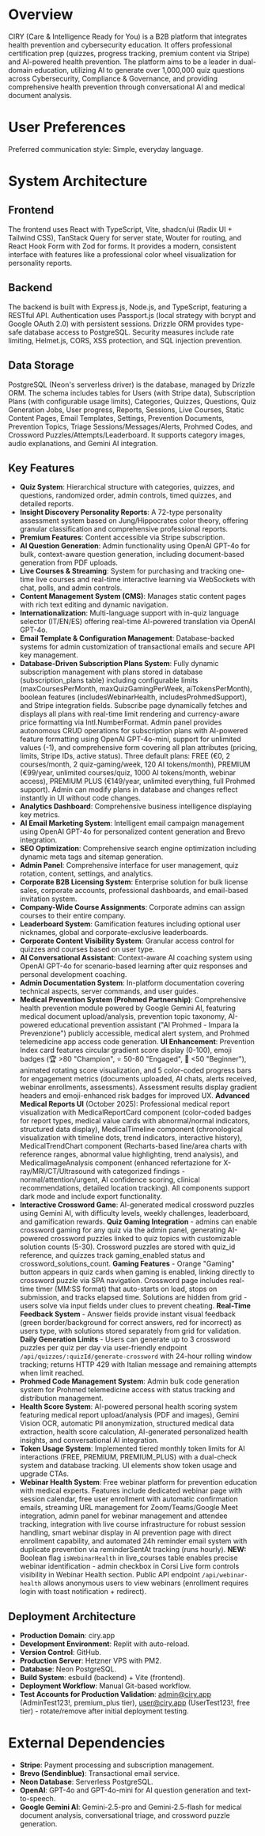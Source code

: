 # Overview

CIRY (Care & Intelligence Ready for You) is a B2B platform that integrates health prevention and cybersecurity education. It offers professional certification prep (quizzes, progress tracking, premium content via Stripe) and AI-powered health prevention. The platform aims to be a leader in dual-domain education, utilizing AI to generate over 1,000,000 quiz questions across Cybersecurity, Compliance & Governance, and providing comprehensive health prevention through conversational AI and medical document analysis.

# User Preferences

Preferred communication style: Simple, everyday language.

# System Architecture

## Frontend

The frontend uses React with TypeScript, Vite, shadcn/ui (Radix UI + Tailwind CSS), TanStack Query for server state, Wouter for routing, and React Hook Form with Zod for forms. It provides a modern, consistent interface with features like a professional color wheel visualization for personality reports.

## Backend

The backend is built with Express.js, Node.js, and TypeScript, featuring a RESTful API. Authentication uses Passport.js (local strategy with bcrypt and Google OAuth 2.0) with persistent sessions. Drizzle ORM provides type-safe database access to PostgreSQL. Security measures include rate limiting, Helmet.js, CORS, XSS protection, and SQL injection prevention.

## Data Storage

PostgreSQL (Neon's serverless driver) is the database, managed by Drizzle ORM. The schema includes tables for Users (with Stripe data), Subscription Plans (with configurable usage limits), Categories, Quizzes, Questions, Quiz Generation Jobs, User progress, Reports, Sessions, Live Courses, Static Content Pages, Email Templates, Settings, Prevention Documents, Prevention Topics, Triage Sessions/Messages/Alerts, Prohmed Codes, and Crossword Puzzles/Attempts/Leaderboard. It supports category images, audio explanations, and Gemini AI integration.

## Key Features

-   **Quiz System**: Hierarchical structure with categories, quizzes, and questions, randomized order, admin controls, timed quizzes, and detailed reports.
-   **Insight Discovery Personality Reports**: A 72-type personality assessment system based on Jung/Hippocrates color theory, offering granular classification and comprehensive professional reports.
-   **Premium Features**: Content accessible via Stripe subscription.
-   **AI Question Generation**: Admin functionality using OpenAI GPT-4o for bulk, context-aware question generation, including document-based generation from PDF uploads.
-   **Live Courses & Streaming**: System for purchasing and tracking one-time live courses and real-time interactive learning via WebSockets with chat, polls, and admin controls.
-   **Content Management System (CMS)**: Manages static content pages with rich text editing and dynamic navigation.
-   **Internationalization**: Multi-language support with in-quiz language selector (IT/EN/ES) offering real-time AI-powered translation via OpenAI GPT-4o.
-   **Email Template & Configuration Management**: Database-backed systems for admin customization of transactional emails and secure API key management.
-   **Database-Driven Subscription Plans System**: Fully dynamic subscription management with plans stored in database (subscription_plans table) including configurable limits (maxCoursesPerMonth, maxQuizGamingPerWeek, aiTokensPerMonth), boolean features (includesWebinarHealth, includesProhmedSupport), and Stripe integration fields. Subscribe page dynamically fetches and displays all plans with real-time limit rendering and currency-aware price formatting via Intl.NumberFormat. Admin panel provides autonomous CRUD operations for subscription plans with AI-powered feature formatting using OpenAI GPT-4o-mini, support for unlimited values (-1), and comprehensive form covering all plan attributes (pricing, limits, Stripe IDs, active status). Three default plans: FREE (€0, 2 courses/month, 2 quiz-gaming/week, 120 AI tokens/month), PREMIUM (€99/year, unlimited courses/quiz, 1000 AI tokens/month, webinar access), PREMIUM PLUS (€149/year, unlimited everything, full Prohmed support). Admin can modify plans in database and changes reflect instantly in UI without code changes.
-   **Analytics Dashboard**: Comprehensive business intelligence displaying key metrics.
-   **AI Email Marketing System**: Intelligent email campaign management using OpenAI GPT-4o for personalized content generation and Brevo integration.
-   **SEO Optimization**: Comprehensive search engine optimization including dynamic meta tags and sitemap generation.
-   **Admin Panel**: Comprehensive interface for user management, quiz rotation, content, settings, and analytics.
-   **Corporate B2B Licensing System**: Enterprise solution for bulk license sales, corporate accounts, professional dashboards, and email-based invitation system.
-   **Company-Wide Course Assignments**: Corporate admins can assign courses to their entire company.
-   **Leaderboard System**: Gamification features including optional user nicknames, global and corporate-exclusive leaderboards.
-   **Corporate Content Visibility System**: Granular access control for quizzes and courses based on user type.
-   **AI Conversational Assistant**: Context-aware AI coaching system using OpenAI GPT-4o for scenario-based learning after quiz responses and personal development coaching.
-   **Admin Documentation System**: In-platform documentation covering technical aspects, server commands, and user guides.
-   **Medical Prevention System (Prohmed Partnership)**: Comprehensive health prevention module powered by Google Gemini AI, featuring medical document upload/analysis, prevention topic taxonomy, AI-powered educational prevention assistant ("AI Prohmed - Impara la Prevenzione") publicly accessible, medical alert system, and Prohmed telemedicine app access code generation. **UI Enhancement**: Prevention Index card features circular gradient score display (0-100), emoji badges (🏆 >80 "Champion", ⭐ 50-80 "Engaged", 🌱 <50 "Beginner"), animated rotating score visualization, and 5 color-coded progress bars for engagement metrics (documents uploaded, AI chats, alerts received, webinar enrollments, assessments). Assessment results display gradient headers and emoji-enhanced risk badges for improved UX. **Advanced Medical Reports UI** (October 2025): Professional medical report visualization with MedicalReportCard component (color-coded badges for report types, medical value cards with abnormal/normal indicators, structured data display), MedicalTimeline component (chronological visualization with timeline dots, trend indicators, interactive history), MedicalTrendChart component (Recharts-based line/area charts with reference ranges, abnormal value highlighting, trend analysis), and MedicalImageAnalysis component (enhanced refertazione for X-ray/MRI/CT/Ultrasound with categorized findings - normal/attention/urgent, AI confidence scoring, clinical recommendations, detailed location tracking). All components support dark mode and include export functionality.
-   **Interactive Crossword Game**: AI-generated medical crossword puzzles using Gemini AI, with difficulty levels, weekly challenges, leaderboard, and gamification rewards. **Quiz Gaming Integration** - admins can enable crossword gaming for any quiz via the admin panel, generating AI-powered crossword puzzles linked to quiz topics with customizable solution counts (5-30). Crossword puzzles are stored with quiz_id reference, and quizzes track gaming_enabled status and crossword_solutions_count. **Gaming Features** - Orange "Gaming" button appears in quiz cards when gaming is enabled, linking directly to crossword puzzle via SPA navigation. Crossword page includes real-time timer (MM:SS format) that auto-starts on load, stops on submission, and tracks elapsed time. Solutions are hidden from grid - users solve via input fields under clues to prevent cheating. **Real-Time Feedback System** - Answer fields provide instant visual feedback (green border/background for correct answers, red for incorrect) as users type, with solutions stored separately from grid for validation. **Daily Generation Limits** - Users can generate up to 3 crossword puzzles per quiz per day via user-friendly endpoint `/api/quizzes/:quizId/generate-crossword` with 24-hour rolling window tracking; returns HTTP 429 with Italian message and remaining attempts when limit reached.
-   **Prohmed Code Management System**: Admin bulk code generation system for Prohmed telemedicine access with status tracking and distribution management.
-   **Health Score System**: AI-powered personal health scoring system featuring medical report upload/analysis (PDF and images), Gemini Vision OCR, automatic PII anonymization, structured medical data extraction, health score calculation, AI-generated personalized health insights, and conversational AI integration.
-   **Token Usage System**: Implemented tiered monthly token limits for AI interactions (FREE, PREMIUM, PREMIUM_PLUS) with a dual-check system and database tracking. UI elements show token usage and upgrade CTAs.
-   **Webinar Health System**: Free webinar platform for prevention education with medical experts. Features include dedicated webinar page with session calendar, free user enrollment with automatic confirmation emails, streaming URL management for Zoom/Teams/Google Meet integration, admin panel for webinar management and attendee tracking, integration with live course infrastructure for robust session handling, smart webinar display in AI prevention page with direct enrollment capability, and automated 24h reminder email system with duplicate prevention via reminderSentAt tracking (runs hourly). **NEW:** Boolean flag `isWebinarHealth` in live_courses table enables precise webinar identification - admin checkbox in Corsi Live form controls visibility in Webinar Health section. Public API endpoint `/api/webinar-health` allows anonymous users to view webinars (enrollment requires login with toast notification + redirect).

## Deployment Architecture

-   **Production Domain**: ciry.app
-   **Development Environment**: Replit with auto-reload.
-   **Version Control**: GitHub.
-   **Production Server**: Hetzner VPS with PM2.
-   **Database**: Neon PostgreSQL.
-   **Build System**: esbuild (backend) + Vite (frontend).
-   **Deployment Workflow**: Manual Git-based workflow.
-   **Test Accounts for Production Validation**: admin@ciry.app (AdminTest123!, premium_plus tier), user@ciry.app (UserTest123!, free tier) - rotate/remove after initial deployment testing.

# External Dependencies

-   **Stripe**: Payment processing and subscription management.
-   **Brevo (Sendinblue)**: Transactional email service.
-   **Neon Database**: Serverless PostgreSQL.
-   **OpenAI**: GPT-4o and GPT-4o-mini for AI question generation and text-to-speech.
-   **Google Gemini AI**: Gemini-2.5-pro and Gemini-2.5-flash for medical document analysis, conversational triage, and crossword puzzle generation.